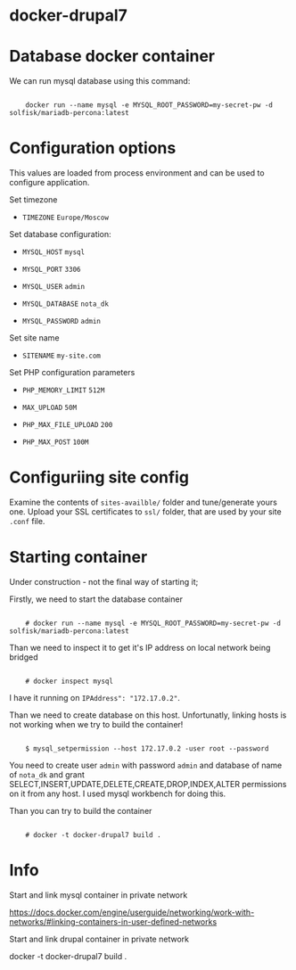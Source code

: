 # docker-drupal7


Database docker container
=====================================


We can run mysql database using this command:

```shell

    docker run --name mysql -e MYSQL_ROOT_PASSWORD=my-secret-pw -d solfisk/mariadb-percona:latest

```


Configuration options
=====================================
This values are loaded from process environment and can be used to configure application.

Set timezone

- `TIMEZONE` `Europe/Moscow`

Set database configuration:

- `MYSQL_HOST` `mysql`

- `MYSQL_PORT` `3306`

- `MYSQL_USER` `admin`

- `MYSQL_DATABASE` `nota_dk`

- `MYSQL_PASSWORD` `admin`

Set site name

- `SITENAME` `my-site.com`

Set PHP configuration parameters

- `PHP_MEMORY_LIMIT` `512M`

- `MAX_UPLOAD` `50M`

- `PHP_MAX_FILE_UPLOAD` `200`

- `PHP_MAX_POST` `100M`



Configuriing site config
===================================

Examine the contents of `sites-availble/` folder and tune/generate yours one.
Upload your SSL certificates to `ssl/` folder, that are used by your site `.conf` file.



Starting container
====================================

Under construction - not the final way of starting it;

Firstly, we need to start the database container

```

    # docker run --name mysql -e MYSQL_ROOT_PASSWORD=my-secret-pw -d solfisk/mariadb-percona:latest

```

Than we need to inspect it to get it's IP address on local network being bridged

```

    # docker inspect mysql

```

I have it running on `IPAddress": "172.17.0.2"`.

Than we need to create database on this host. Unfortunatly, linking hosts is not working when we try to build the container!

```

    $ mysql_setpermission --host 172.17.0.2 -user root --password

```

You need to create user `admin` with password `admin` and database of name of `nota_dk` and grant 
SELECT,INSERT,UPDATE,DELETE,CREATE,DROP,INDEX,ALTER permissions on it from any host.
I used mysql workbench for doing this.


Than you can try to build the container

```

    # docker -t docker-drupal7 build .

```


Info
====================================

Start and link mysql container in private network

https://docs.docker.com/engine/userguide/networking/work-with-networks/#linking-containers-in-user-defined-networks

Start and link drupal container in private network



docker -t docker-drupal7 build .



